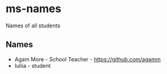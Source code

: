 # ms-names
Names of all students


## Names
- Agam More - School Teacher - https://github.com/agamm
- Iuliia - student 
